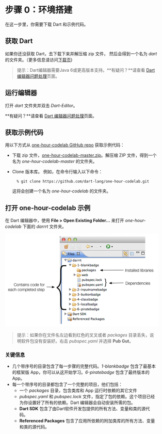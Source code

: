 # 步骤 0：环境搭建

在这一步里，你需要下载 Dart 和示例代码。

## 获取 Dart

如果你还没获取 Dart，去下载下来并解压缩 zip 文件， 然后会得到一个名为 *dart* 的文件夹。（更多信息请访问[下载页](https://www.dartlang.org/downloads/))

> 提示：Dart编辑器需要Java 6或更高版本支持。**有疑问？**请查看 [Dart 编辑器问题处理](https://www.dartlang.org/tools/editor/troubleshoot.html)页面。

## 运行编辑器

打开 *dart* 文件夹并双击 *Dart-Editor*。

**有疑问？**请查看 [Dart 编辑器问题处理](https://www.dartlang.org/tools/editor/troubleshoot.html)页面。

## 获取示例代码

用以下方式从 [one-hour-codelab GitHub repo](https://github.com/dart-lang/one-hour-codelab) 获取示例代码：

* 下载 zip 文件，[one-hour-codelab-master.zip](https://github.com/dart-lang/one-hour-codelab/archive/master.zip)。解压缩 ZIP 文件，得到一个名为 *one-hour-codelab-master* 的文件夹。

* Clone 版本库。 例如，在命令行输入以下命令：

		% git clone https://github.com/dart-lang/one-hour-codelab.git
	这将会创建一个名为 *one-hour-codelab* 的文件夹。

## 打开 one-hour-codelab 示例

在 Dart 编辑器中，使用 **File > Open Existing Folder...** 来打开 *one-hour-codelab* 下面的 *darrrt* 文件夹。

![pic1](images/learn-dart-in-minutes-set-up-pic1.png)

> 提示：如果你在文件名左边看到红色的叉叉或者 *packages* 目录丢失，说明软件包没有安装好。右击 *pubspec.yaml* 并选择 **Pub Gut**。

### 关键信息

* 几个带序号的目录包含了每一步骤的完整代码。*1-blankbadge* 包含了最基本的框架版 App，你可以从这开始学习。*6-piratebadge* 包含了最终版本的 App。
* 每一个带序号的目录都包含了一个完整的项目，他们包括：
	* 一个 *packages* 目录，包含类库和 App 运行时依赖的其它文件
	* *pubspec.yaml* 和 *pubspec.lock* 文件，指定了包的依赖。这个项目已经为你设置好了所有的依赖。Dart 编辑器会自动安装所需的包。
	* **Dart SDK** 包含了由Dart软件开发包提供的所有方法、变量和类的源代码。
	* **Referenced Packages** 包含了应用所依赖的附加类库的所有方法、变量和类的源代码。
		
